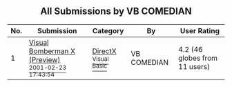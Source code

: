 ﻿<div align="center">

## All Submissions by VB COMEDIAN

</div>

No.  | Submission | Category | By   | User Rating
---- | ---------- | -------- | ---- | -----------
1 | [Visual Bomberman X \(Preview\)<br /><sup>2001-02-23 17:43:54</sup>](https://github.com/Planet-Source-Code/vb-comedian-visual-bomberman-x-preview__1-21283) | [DirectX<br /><sup>Visual Basic</sup>](../ByCategory/directx__1-44.md) | VB COMEDIAN | 4.2 (46 globes from 11 users)
